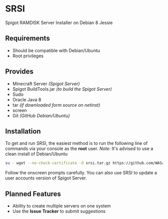 # SRSI
Spigot RAMDISK Server Installer on Debian 8 Jessie

## Requirements

 - Should be compatible with Debian/Ubuntu
 - Root privileges

## Provides

 - Minecraft Server *(Spigot Server)*
 - Spigot BuildTools.jar *(to build the Spigot Server)*
 - Sudo
 - Oracle Java 8
 - tar *(if downloaded form source on netinst)*
 - screen
 - Git *(GitHub Debian/Ubuntu)*

## Installation

To get and run SRSI, the easiest method is to run the following line of commands via your console as the **root** user.
*Note:* It's advised to use a clean install of Debian/Ubuntu

```bash
su - wget --no-check-certificate -O srsi.tar.gz https://github.com/WASasquatch/srsi/archive/master.tar.gz&&cd /tmp&&mkdir srsi&&cd srsi&&cp /tmp/srsi.tar.gz /tmp/srsi&&tar -zxvf srsi.tar.gz --strip-components 1&&chmod a+x install&&./install
```

Follow the onscreen prompts carefully. You can also use SRSI to update a user accounts version of Spigot Server.

## Planned Features

- Ability to create multiple servers on one system
- Use the **Issue Tracker** to submit suggestions

